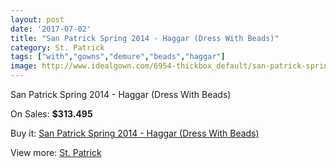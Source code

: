 ```yaml
---
layout: post
date: '2017-07-02'
title: "San Patrick Spring 2014 - Haggar (Dress With Beads)"
category: St. Patrick
tags: ["with","gowns","demure","beads","haggar"]
image: http://www.idealgown.com/6954-thickbox_default/san-patrick-spring-2014-haggar-dress-with-beads.jpg
---
```

San Patrick Spring 2014 - Haggar (Dress With Beads)

On Sales: **$313.495**
<a href="https://www.idealgown.com/en/st-patrick/2971-san-patrick-spring-2014-haggar-dress-with-beads.html"><amp-img layout="responsive" width="600" height="600" src="//www.idealgown.com/6954-thickbox_default/san-patrick-spring-2014-haggar-dress-with-beads.jpg" alt="San Patrick Spring 2014 - Haggar (Dress With Beads) 0" /></a>
<a href="https://www.idealgown.com/en/st-patrick/2971-san-patrick-spring-2014-haggar-dress-with-beads.html"><amp-img layout="responsive" width="600" height="600" src="//www.idealgown.com/6956-thickbox_default/san-patrick-spring-2014-haggar-dress-with-beads.jpg" alt="San Patrick Spring 2014 - Haggar (Dress With Beads) 1" /></a>
<a href="https://www.idealgown.com/en/st-patrick/2971-san-patrick-spring-2014-haggar-dress-with-beads.html"><amp-img layout="responsive" width="600" height="600" src="//www.idealgown.com/6955-thickbox_default/san-patrick-spring-2014-haggar-dress-with-beads.jpg" alt="San Patrick Spring 2014 - Haggar (Dress With Beads) 2" /></a>

Buy it: [San Patrick Spring 2014 - Haggar (Dress With Beads)](https://www.idealgown.com/en/st-patrick/2971-san-patrick-spring-2014-haggar-dress-with-beads.html "San Patrick Spring 2014 - Haggar (Dress With Beads)")

View more: [St. Patrick](https://www.idealgown.com/en/36-st-patrick "St. Patrick")